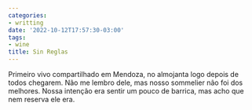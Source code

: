 ```yaml
---
categories:
- writting
date: '2022-10-12T17:57:30-03:00'
tags:
- wine
title: Sin Reglas
---
```


Primeiro vivo compartilhado em Mendoza, no almojanta logo depois de todos chegarem. Não me lembro dele, mas nosso sommelier não foi dos melhores. Nossa intenção era sentir um pouco de barrica, mas acho que nem reserva ele era.